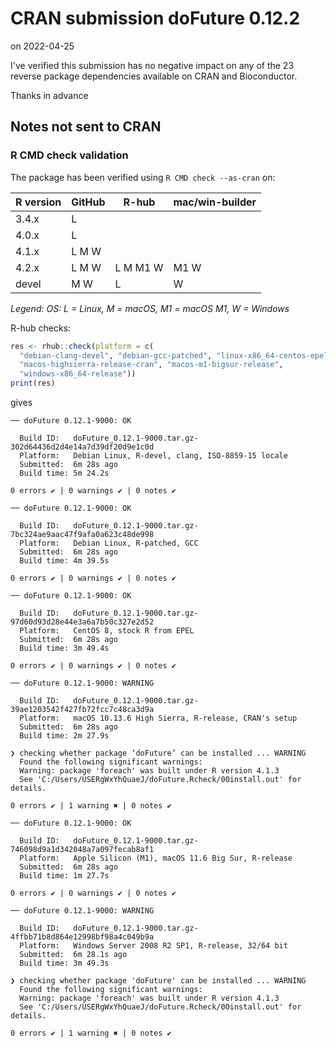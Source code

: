 # CRAN submission doFuture 0.12.2

on 2022-04-25

I've verified this submission has no negative impact on any of the 23 reverse package dependencies available on CRAN and Bioconductor.

Thanks in advance


## Notes not sent to CRAN

### R CMD check validation

The package has been verified using `R CMD check --as-cran` on:

| R version     | GitHub | R-hub    | mac/win-builder |
| ------------- | ------ | -------- | --------------- |
| 3.4.x         | L      |          |                 |
| 4.0.x         | L      |          |                 |
| 4.1.x         | L M W  |          |                 |
| 4.2.x         | L M W  | L M M1 W | M1 W            |
| devel         |   M W  | L        |    W            |

*Legend: OS: L = Linux, M = macOS, M1 = macOS M1, W = Windows*


R-hub checks:

```r
res <- rhub::check(platform = c(
  "debian-clang-devel", "debian-gcc-patched", "linux-x86_64-centos-epel",
  "macos-highsierra-release-cran", "macos-m1-bigsur-release",
  "windows-x86_64-release"))
print(res)
```

gives

```
── doFuture 0.12.1-9000: OK

  Build ID:   doFuture_0.12.1-9000.tar.gz-302d64436d2d4e14a7d39df20d9e1c0d
  Platform:   Debian Linux, R-devel, clang, ISO-8859-15 locale
  Submitted:  6m 28s ago
  Build time: 5m 24.2s

0 errors ✔ | 0 warnings ✔ | 0 notes ✔

── doFuture 0.12.1-9000: OK

  Build ID:   doFuture_0.12.1-9000.tar.gz-7bc324ae9aac47f9afa0a623c48de998
  Platform:   Debian Linux, R-patched, GCC
  Submitted:  6m 28s ago
  Build time: 4m 39.5s

0 errors ✔ | 0 warnings ✔ | 0 notes ✔

── doFuture 0.12.1-9000: OK

  Build ID:   doFuture_0.12.1-9000.tar.gz-97d60d93d28e44e3a6a7b50c327e2d52
  Platform:   CentOS 8, stock R from EPEL
  Submitted:  6m 28s ago
  Build time: 3m 49.4s

0 errors ✔ | 0 warnings ✔ | 0 notes ✔

── doFuture 0.12.1-9000: WARNING

  Build ID:   doFuture_0.12.1-9000.tar.gz-39ae1203542f427fb72fcc7c48ca3d9a
  Platform:   macOS 10.13.6 High Sierra, R-release, CRAN's setup
  Submitted:  6m 28s ago
  Build time: 2m 27.9s

❯ checking whether package ‘doFuture’ can be installed ... WARNING
  Found the following significant warnings:
  Warning: package 'foreach' was built under R version 4.1.3
  See 'C:/Users/USERgWxYhQuaeJ/doFuture.Rcheck/00install.out' for details.

0 errors ✔ | 1 warning ✖ | 0 notes ✔

── doFuture 0.12.1-9000: OK

  Build ID:   doFuture_0.12.1-9000.tar.gz-746098d9a1d342048a7a097fecab8af1
  Platform:   Apple Silicon (M1), macOS 11.6 Big Sur, R-release
  Submitted:  6m 28s ago
  Build time: 1m 27.7s

0 errors ✔ | 0 warnings ✔ | 0 notes ✔

── doFuture 0.12.1-9000: WARNING

  Build ID:   doFuture_0.12.1-9000.tar.gz-4ffbb71b8d864e12998bf98a4c049b9a
  Platform:   Windows Server 2008 R2 SP1, R-release, 32/64 bit
  Submitted:  6m 28.1s ago
  Build time: 3m 49.3s

❯ checking whether package 'doFuture' can be installed ... WARNING
  Found the following significant warnings:
  Warning: package 'foreach' was built under R version 4.1.3
  See 'C:/Users/USERgWxYhQuaeJ/doFuture.Rcheck/00install.out' for details.

0 errors ✔ | 1 warning ✖ | 0 notes ✔
```
